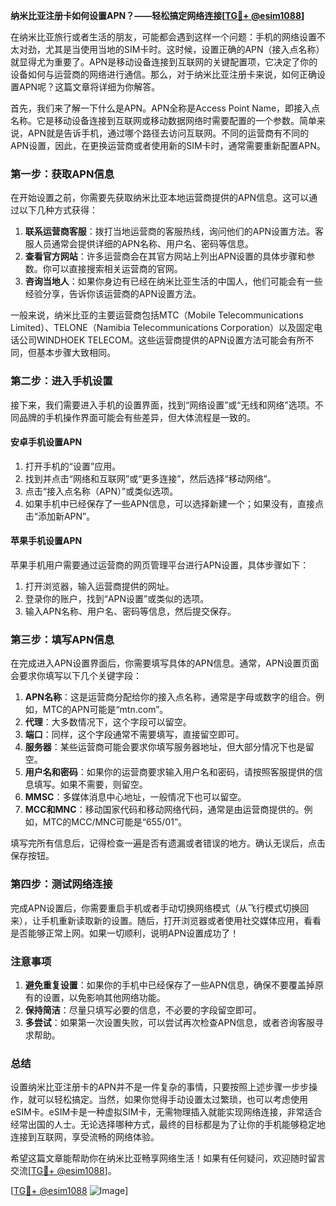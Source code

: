 **纳米比亚注册卡如何设置APN？——轻松搞定网络连接[[TG💪+ @esim1088](https://t.me/s/esim1088)]**

在纳米比亚旅行或者生活的朋友，可能都会遇到这样一个问题：手机的网络设置不太对劲，尤其是当使用当地的SIM卡时。这时候，设置正确的APN（接入点名称）就显得尤为重要了。APN是移动设备连接到互联网的关键配置项，它决定了你的设备如何与运营商的网络进行通信。那么，对于纳米比亚注册卡来说，如何正确设置APN呢？这篇文章将详细为你解答。

首先，我们来了解一下什么是APN。APN全称是Access Point Name，即接入点名称。它是移动设备连接到互联网或移动数据网络时需要配置的一个参数。简单来说，APN就是告诉手机，通过哪个路径去访问互联网。不同的运营商有不同的APN设置，因此，在更换运营商或者使用新的SIM卡时，通常需要重新配置APN。

### **第一步：获取APN信息**
在开始设置之前，你需要先获取纳米比亚本地运营商提供的APN信息。这可以通过以下几种方式获得：
1. **联系运营商客服**：拨打当地运营商的客服热线，询问他们的APN设置方法。客服人员通常会提供详细的APN名称、用户名、密码等信息。
2. **查看官方网站**：许多运营商会在其官方网站上列出APN设置的具体步骤和参数。你可以直接搜索相关运营商的官网。
3. **咨询当地人**：如果你身边有已经在纳米比亚生活的中国人，他们可能会有一些经验分享，告诉你该运营商的APN设置方法。

一般来说，纳米比亚的主要运营商包括MTC（Mobile Telecommunications Limited）、TELONE（Namibia Telecommunications Corporation）以及固定电话公司WINDHOEK TELECOM。这些运营商提供的APN设置方法可能会有所不同，但基本步骤大致相同。

### **第二步：进入手机设置**
接下来，我们需要进入手机的设置界面，找到“网络设置”或“无线和网络”选项。不同品牌的手机操作界面可能会有些差异，但大体流程是一致的。

#### **安卓手机设置APN**
1. 打开手机的“设置”应用。
2. 找到并点击“网络和互联网”或“更多连接”，然后选择“移动网络”。
3. 点击“接入点名称（APN）”或类似选项。
4. 如果手机中已经保存了一些APN信息，可以选择新建一个；如果没有，直接点击“添加新APN”。

#### **苹果手机设置APN**
苹果手机用户需要通过运营商的网页管理平台进行APN设置，具体步骤如下：
1. 打开浏览器，输入运营商提供的网址。
2. 登录你的账户，找到“APN设置”或类似的选项。
3. 输入APN名称、用户名、密码等信息，然后提交保存。

### **第三步：填写APN信息**
在完成进入APN设置界面后，你需要填写具体的APN信息。通常，APN设置页面会要求你填写以下几个关键字段：

1. **APN名称**：这是运营商分配给你的接入点名称，通常是字母或数字的组合。例如，MTC的APN可能是“mtn.com”。
2. **代理**：大多数情况下，这个字段可以留空。
3. **端口**：同样，这个字段通常不需要填写，直接留空即可。
4. **服务器**：某些运营商可能会要求你填写服务器地址，但大部分情况下也是留空。
5. **用户名和密码**：如果你的运营商要求输入用户名和密码，请按照客服提供的信息填写。如果不需要，则留空。
6. **MMSC**：多媒体消息中心地址，一般情况下也可以留空。
7. **MCC和MNC**：移动国家代码和移动网络代码，通常是由运营商提供的。例如，MTC的MCC/MNC可能是“655/01”。

填写完所有信息后，记得检查一遍是否有遗漏或者错误的地方。确认无误后，点击保存按钮。

### **第四步：测试网络连接**
完成APN设置后，你需要重启手机或者手动切换网络模式（从飞行模式切换回来），让手机重新读取新的设置。随后，打开浏览器或者使用社交媒体应用，看看是否能够正常上网。如果一切顺利，说明APN设置成功了！

### **注意事项**
1. **避免重复设置**：如果你的手机中已经保存了一些APN信息，确保不要覆盖掉原有的设置，以免影响其他网络功能。
2. **保持简洁**：尽量只填写必要的信息，不必要的字段留空即可。
3. **多尝试**：如果第一次设置失败，可以尝试再次检查APN信息，或者咨询客服寻求帮助。

### **总结**
设置纳米比亚注册卡的APN并不是一件复杂的事情，只要按照上述步骤一步步操作，就可以轻松搞定。当然，如果你觉得手动设置太过繁琐，也可以考虑使用eSIM卡。eSIM卡是一种虚拟SIM卡，无需物理插入就能实现网络连接，非常适合经常出国的人士。无论选择哪种方式，最终的目标都是为了让你的手机能够稳定地连接到互联网，享受流畅的网络体验。

希望这篇文章能帮助你在纳米比亚畅享网络生活！如果有任何疑问，欢迎随时留言交流[[TG💪+ @esim1088](https://t.me/s/esim1088)]。

[[TG💪+ @esim1088](https://t.me/s/esim1088) ![Image](https://i.postimg.cc/4NQfJmqS/Snipaste-2025-05-13-00-14-12.png)]